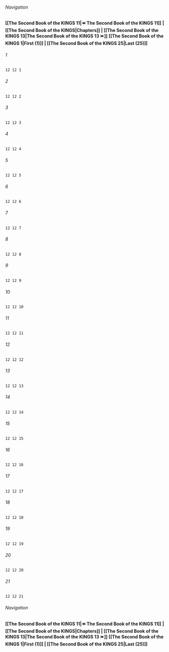 
###### Navigation
**[[The Second Book of the KINGS 11|⏪ The Second Book of the KINGS 11]] | [[The Second Book of the KINGS|Chapters]] | [[The Second Book of the KINGS 13|The Second Book of the KINGS 13 ⏩]]**
**[[The Second Book of the KINGS 1|First (1)]] | [[The Second Book of the KINGS 25|Last (25)]]**

###### 1
``` verse
12 12 1 
```
###### 2
``` verse
12 12 2 
```
###### 3
``` verse
12 12 3 
```
###### 4
``` verse
12 12 4 
```
###### 5
``` verse
12 12 5 
```
###### 6
``` verse
12 12 6 
```
###### 7
``` verse
12 12 7 
```
###### 8
``` verse
12 12 8 
```
###### 9
``` verse
12 12 9 
```
###### 10
``` verse
12 12 10 
```
###### 11
``` verse
12 12 11 
```
###### 12
``` verse
12 12 12 
```
###### 13
``` verse
12 12 13 
```
###### 14
``` verse
12 12 14 
```
###### 15
``` verse
12 12 15 
```
###### 16
``` verse
12 12 16 
```
###### 17
``` verse
12 12 17 
```
###### 18
``` verse
12 12 18 
```
###### 19
``` verse
12 12 19 
```
###### 20
``` verse
12 12 20 
```
###### 21
``` verse
12 12 21 
```

###### Navigation
**[[The Second Book of the KINGS 11|⏪ The Second Book of the KINGS 11]] | [[The Second Book of the KINGS|Chapters]] | [[The Second Book of the KINGS 13|The Second Book of the KINGS 13 ⏩]]**
**[[The Second Book of the KINGS 1|First (1)]] | [[The Second Book of the KINGS 25|Last (25)]]**

